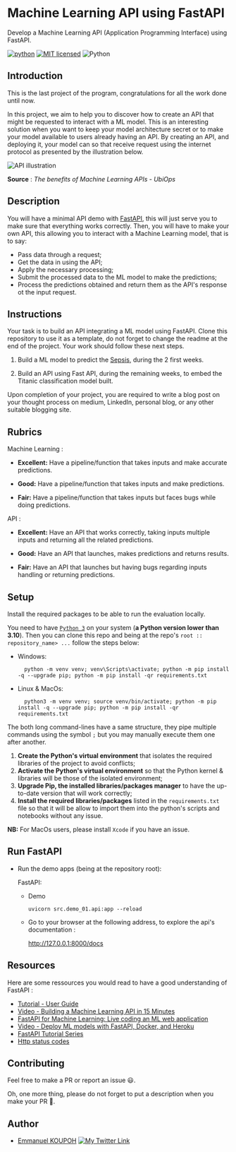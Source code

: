 # Machine Learning API using FastAPI
Develop a Machine Learning API (Application Programming Interface) using FastAPI.

[![python](https://img.shields.io/badge/Python-3776AB?style=for-the-badge&logo=python&logoColor=white)](https://img.shields.io/badge/Python-3776AB?style=for-the-badge&logo=python&logoColor=white)
[![MIT licensed](https://img.shields.io/badge/license-mit-blue?style=for-the-badge&logo=appveyor)](./LICENSE)
![Python](https://img.shields.io/badge/python-3.9-blue.svg)

## Introduction

This is the last project of the program, congratulations for all the work done until now.

In this project, we aim to help you to discover how to create an API that might be requested to interact with a ML model. This is an interesting solution when you want to keep your model architecture secret or to make your model available to users already having an API. By creating an API, and deploying it, your model can so that receive request using the internet protocol as presented by the illustration below.

![API illustration](https://lh3.googleusercontent.com/-qVJ4ZsbjsmH6CnYbojsAR4ImyHV8yxsFVinunH-pX7VCapGvufcXiPak6YVKIrj9ZdiCHwK5UFtQW8yuU5t83pz6fbqN1F2p74OWuT5dObCPnTBuCYr_P1mUg8arbP0WuEt7j_A)

**Source** : *The benefits of Machine Learning APIs - UbiOps*


## Description

<!-- 
[FastAPI](https://fastapi.tiangolo.com/) # 
-->

You will have a minimal API demo with [FastAPI](https://fastapi.tiangolo.com/), this will just serve you to make sure that everything works correctly. Then, you will have to make your own API, this allowing you to interact with a Machine Learning model, that is to say:
- Pass data through a request;
- Get the data in using the API;
- Apply the necessary processing;
- Submit the processed data to the ML model to make the predictions;
- Process the predictions obtained and return them as the API's response ot the input request.

## Instructions

Your task is to build an API integrating a ML model using FastAPI.
Clone this repository to use it as a template, do not forget to change the readme at the end of the project.
Your work should follow these next steps.

1.  Build a ML model to predict the [Sepsis](https://www.kaggle.com/datasets/chaunguynnghunh/sepsis?select=README.md), during the 2 first weeks. 

2.  Build an API using Fast API, during the remaining weeks, to embed the Titanic classification model built.


Upon completion of your project, you are required to write a blog post
on your thought process on medium, LinkedIn, personal blog, or any other
suitable blogging site.

## Rubrics

Machine Learning :

-   **Excellent:** Have a pipeline/function that takes inputs and make accurate predictions.

-   **Good:** Have a pipeline/function that takes inputs and make predictions.

-   **Fair:** Have a pipeline/function that takes inputs but faces bugs while doing predictions.

API :

-   **Excellent:** Have an API that works correctly, taking inputs multiple inputs and returning all the related predictions.

-   **Good:** Have an API that launches, makes predictions and returns results.

-   **Fair:** Have an API that launches but having bugs regarding inputs handling or returning predictions.

## Setup

Install the required packages to be able to run the evaluation locally.

You need to have [`Python 3`](https://www.python.org/) on your system (**a Python version lower than 3.10**). Then you can clone this repo and being at the repo's `root :: repository_name> ...`  follow the steps below:

- Windows:
        
        python -m venv venv; venv\Scripts\activate; python -m pip install -q --upgrade pip; python -m pip install -qr requirements.txt  

- Linux & MacOs:
        
        python3 -m venv venv; source venv/bin/activate; python -m pip install -q --upgrade pip; python -m pip install -qr requirements.txt  

The both long command-lines have a same structure, they pipe multiple commands using the symbol ` ; ` but you may manually execute them one after another.

1. **Create the Python's virtual environment** that isolates the required libraries of the project to avoid conflicts;
2. **Activate the Python's virtual environment** so that the Python kernel & libraries will be those of the isolated environment;
3. **Upgrade Pip, the installed libraries/packages manager** to have the up-to-date version that will work correctly;
4. **Install the required libraries/packages** listed in the `requirements.txt` file so that it will be allow to import them into the python's scripts and notebooks without any issue.

**NB:** For MacOs users, please install `Xcode` if you have an issue.

## Run FastAPI

- Run the demo apps (being at the repository root):
        
  FastAPI:
    
    - Demo

          uvicorn src.demo_01.api:app --reload 

    <!-- - Salary prediction

          uvicorn src.salary.api:app --reload  -->


  - Go to your browser at the following address, to explore the api's documentation :
        
      http://127.0.0.1:8000/docs


<!-- ## Screenshots

<table>
    <tr>
        <th>FastAPI</th>
        <th>FastAPI</th>
    </tr>
    <tr>
        <td><img src="./screenshots/.png"/></td>
        <td><img src="./screenshots/.png"/></td>
    </tr>
</table> -->


## Resources
Here are some ressources you would read to have a good understanding of FastAPI :
- [Tutorial - User Guide](https://fastapi.tiangolo.com/tutorial/)
- [Video - Building a Machine Learning API in 15 Minutes ](https://youtu.be/C82lT9cWQiA)
- [FastAPI for Machine Learning: Live coding an ML web application](https://www.youtube.com/watch?v=_BZGtifh_gw)
- [Video - Deploy ML models with FastAPI, Docker, and Heroku ](https://www.youtube.com/watch?v=h5wLuVDr0oc)
- [FastAPI Tutorial Series](https://www.youtube.com/watch?v=tKL6wEqbyNs&list=PLShTCj6cbon9gK9AbDSxZbas1F6b6C_Mx)
- [Http status codes](https://www.linkedin.com/feed/update/urn:li:activity:7017027658400063488?utm_source=share&utm_medium=member_desktop)





## Contributing

Feel free to make a PR or report an issue 😃.

Oh, one more thing, please do not forget to put a description when you make your PR 🙂.

## Author

- [Emmanuel KOUPOH](https://www.linkedin.com/in/esa%C3%AFe-alain-emmanuel-dina-koupoh-7b974a17a/)
[![My Twitter Link](https://img.shields.io/twitter/follow/emmanuelkoupoh?style=social)](https://twitter.com/emmanuelkoupoh)
